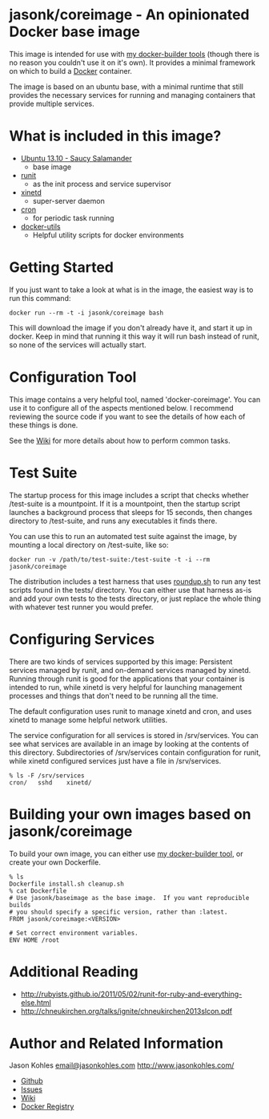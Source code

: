 jasonk/coreimage - An opinionated Docker base image
==============================================

This image is intended for use with [my docker-builder
tools](http://github.com/jasonk/docker-builder) (though there is no reason you
couldn't use it on it's own).  It provides a minimal framework on which to
build a [Docker](http://www.docker.io/) container.

The image is based on an ubuntu base, with a minimal runtime that still
provides the necessary services for running and managing containers that
provide multiple services.

What is included in this image?
=================

 * [Ubuntu 13.10 - Saucy Salamander](http://www.ubuntu.com/)
    * base image 
 * [runit](http://smarden.org/runit/)
    * as the init process and service supervisor
 * [xinetd](http://www.xinetd.org)
    * super-server daemon
 * [cron](http://ftp.isc.org/isc/cron/)
    * for periodic task running
 * [docker-utils](http://github.com/jasonk/docker-utils)
   * Helpful utility scripts for docker environments

Getting Started
===============

If you just want to take a look at what is in the image, the easiest way is to
run this command:

    docker run --rm -t -i jasonk/coreimage bash

This will download the image if you don't already have it, and start it up in
docker.  Keep in mind that running it this way it will run bash instead of
runit, so none of the services will actually start.

Configuration Tool
==================

This image contains a very helpful tool, named 'docker-coreimage'.  You can use
it to configure all of the aspects mentioned below.  I recommend reviewing the
source code if you want to see the details of how each of these things is done.

See the [Wiki](http://github.com/jasonk/docker-coreimage/wiki) for more details
about how to perform common tasks.

Test Suite
==========

The startup process for this image includes a script that checks whether
/test-suite is a mountpoint.  If it is a mountpoint, then the startup script
launches a background process that sleeps for 15 seconds, then changes
directory to /test-suite, and runs any executables it finds there.

You can use this to run an automated test suite against the image, by mounting
a local directory on /test-suite, like so:

    docker run -v /path/to/test-suite:/test-suite -t -i --rm jasonk/coreimage

The distribution includes a test harness that uses
[roundup.sh](https://github.com/bmizerany/roundup) to run any test scripts
found in the tests/ directory.  You can either use that harness as-is and add
your own tests to the tests directory, or just replace the whole thing with
whatever test runner you would prefer.

Configuring Services
====================

There are two kinds of services supported by this image:  Persistent services
managed by runit, and on-demand services managed by xinetd.  Running through
runit is good for the applications that your container is intended to run,
while xinetd is very helpful for launching management processes and things
that don't need to be running all the time.

The default configuration uses runit to manage xinetd and cron, and uses xinetd
to manage some helpful network utilities.

The service configuration for all services is stored in /srv/services.  You can
see what services are available in an image by looking at the contents of this
directory.  Subdirectories of /srv/services contain configuration for runit,
while xinetd configured services just have a file in /srv/services.

    % ls -F /srv/services
    cron/   sshd    xinetd/

Building your own images based on jasonk/coreimage
==================================================

To build your own image, you can either use [my docker-builder
tool](http://github.com/jasonk/docker-builder), or create your own Dockerfile.

    % ls
    Dockerfile install.sh cleanup.sh
    % cat Dockerfile
    # Use jasonk/baseimage as the base image.  If you want reproducible builds
    # you should specify a specific version, rather than :latest.
    FROM jasonk/coreimage:<VERSION>
    
    # Set correct environment variables.
    ENV HOME /root

Additional Reading
==================

 * http://rubyists.github.io/2011/05/02/runit-for-ruby-and-everything-else.html
 * http://chneukirchen.org/talks/ignite/chneukirchen2013slcon.pdf

Author and Related Information
==============================

Jason Kohles <email@jasonkohles.com> http://www.jasonkohles.com/

  * [Github](http://github.com/jasonk/docker-coreimage)
  * [Issues](http://github.com/jasonk/docker-coreimage/issues)
  * [Wiki](http://github.com/jasonk/docker-coreimage/wiki)
  * [Docker Registry](http://index.docker.io/u/jasonk/coreimage)
